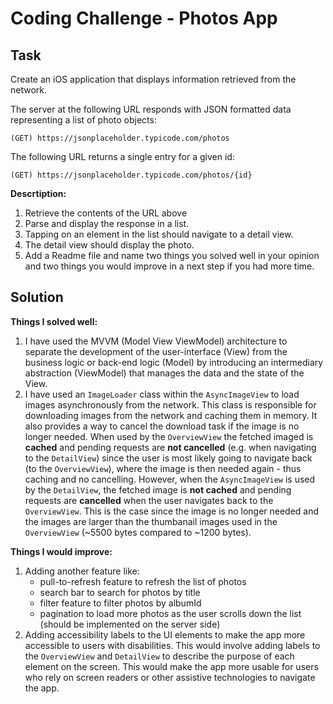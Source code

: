 # Coding Challenge - Photos App

## Task

Create an iOS application that displays information retrieved from the network.

The server at the following URL responds with JSON formatted data representing a list of photo objects:

    (GET) https://jsonplaceholder.typicode.com/photos

The following URL returns a single entry for a given id:

    (GET) https://jsonplaceholder.typicode.com/photos/{id}

**Descrtiption:**
1. Retrieve the contents of the URL above
2. Parse and display the response in a list.
3. Tapping on an element in the list should navigate to a detail view.
4. The detail view should display the photo.
5. Add a Readme file and name two things you solved well in your opinion
and two things you would improve in a next step if you had more time.

## Solution

**Things I solved well:**
1. I have used the MVVM (Model View ViewModel) architecture to separate the development of the user-interface (View) from the business logic or back-end logic (Model) by introducing an intermediary abstraction (ViewModel) that manages the data and the state of the View.
2. I have used an `ImageLoader` class within the `AsyncImageView` to load images asynchronously from the network. This class is responsible for downloading images from the network and caching them in memory. It also provides a way to cancel the download task if the image is no longer needed. When used by the `OverviewView` the fetched imaged is **cached** and pending requests are **not cancelled** (e.g. when navigating to the `DetailView`) since the user is most likely going to navigate back (to the `OverviewView`), where the image is then needed again - thus caching and no cancelling. However, when the `AsyncImageView` is used by the `DetailView`, the fetched image is **not cached** and pending requests are **cancelled** when the user navigates back to the `OverviewView`. This is the case since the image is no longer needed and the images are larger than the thumbanail images used in the `OverviewView` (~5500 bytes compared to ~1200 bytes).

**Things I would improve:**
1. Adding another feature like: 
    - pull-to-refresh feature to refresh the list of photos
    - search bar to search for photos by title
    - filter feature to filter photos by albumId
    - pagination to load more photos as the user scrolls down the list (should be implemented on the server side)
2. Adding accessibility labels to the UI elements to make the app more accessible to users with disabilities. This would involve adding labels to the `OverviewView` and `DetailView` to describe the purpose of each element on the screen. This would make the app more usable for users who rely on screen readers or other assistive technologies to navigate the app.
